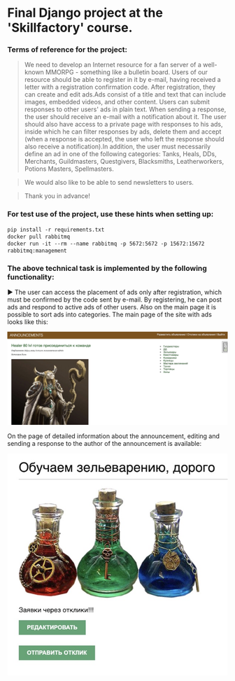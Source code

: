 # Final Django project at the 'Skillfactory' course.
### Terms of reference for the project:
>We need to develop an Internet resource for a fan server of a well-known MMORPG - something like a bulletin board. Users of our resource should be able to register in it by e-mail, having received a letter with a registration confirmation code. After registration, they can create and edit ads.Ads consist of a title and text that can include images, embedded videos, and other content. Users can submit responses to other users' ads in plain text. When sending a response, the user should receive an e-mail with a notification about it. The user should also have access to a private page with responses to his ads, inside which he can filter responses by ads, delete them and accept (when a response is accepted, the user who left the response should also receive a notification).In addition, the user must necessarily define an ad in one of the following categories: Tanks, Heals, DDs, Merchants, Guildmasters, Questgivers, Blacksmiths, Leatherworkers, Potions Masters, Spellmasters.

>We would also like to be able to send newsletters to users.

>Thank you in advance!

### For test use of the project, use these hints when setting up:

    pip install -r requirements.txt
    docker pull rabbitmq
    docker run -it --rm --name rabbitmq -p 5672:5672 -p 15672:15672 rabbitmq:management

### The above technical task is implemented by the following functionality:
:arrow_forward: The user can access the placement of ads only after registration, which must be confirmed by the code sent by e-mail.
By registering, he can post ads and respond to active ads of other users. Also on the main page it is possible to sort ads into categories.
The main page of the site with ads looks like this:

![Screenshot](https://github.com/mojout/bulletinboard/blob/master/media/images/2023/07/02/mainpage.jpg)

On the page of detailed information about the announcement, editing and sending a response to the author of the announcement is available:

![Screenshot](https://github.com/mojout/bulletinboard/blob/master/media/images/2023/07/detail.jpg)
